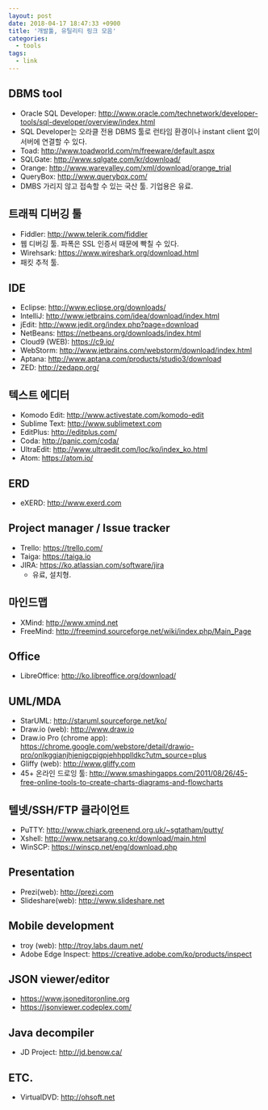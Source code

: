 ```yaml
---
layout: post
date: 2018-04-17 18:47:33 +0900
title: '개발툴, 유틸리티 링크 모음'
categories:
  - tools
tags:
  - link
---
```


## DBMS tool
- Oracle SQL Developer: http://www.oracle.com/technetwork/developer-tools/sql-developer/overview/index.html
- SQL Developer는 오라클 전용 DBMS 툴로 런타임 환경이나 instant client 없이 서버에 연결할 수 있다.
- Toad: http://www.toadworld.com/m/freeware/default.aspx
- SQLGate: http://www.sqlgate.com/kr/download/
- Orange: http://www.warevalley.com/xml/download/orange_trial
- QueryBox: http://www.querybox.com/
- DMBS 가리지 않고 접속할 수 있는 국산 툴. 기업용은 유료.

## 트래픽 디버깅 툴
- Fiddler: http://www.telerik.com/fiddler
- 웹 디버깅 툴. 파폭은 SSL 인증서 때문에 빡칠 수 있다.
- Wirehsark: https://www.wireshark.org/download.html
- 패킷 추적 툴.

## IDE
- Eclipse: http://www.eclipse.org/downloads/
- IntelliJ: http://www.jetbrains.com/idea/download/index.html
- jEdit: http://www.jedit.org/index.php?page=download
- NetBeans: https://netbeans.org/downloads/index.html
- Cloud9 (WEB): https://c9.io/
- WebStorm: http://www.jetbrains.com/webstorm/download/index.html
- Aptana: http://www.aptana.com/products/studio3/download
- ZED: http://zedapp.org/

## 텍스트 에디터
- Komodo Edit: http://www.activestate.com/komodo-edit
- Sublime Text: http://www.sublimetext.com
- EditPlus: http://editplus.com/
- Coda: http://panic.com/coda/
- UltraEdit: http://www.ultraedit.com/loc/ko/index_ko.html
- Atom: https://atom.io/

## ERD
- eXERD: http://www.exerd.com

## Project manager / Issue tracker
- Trello: https://trello.com/
- Taiga: https://taiga.io
- JIRA: https://ko.atlassian.com/software/jira
  - 유료, 설치형.

## 마인드맵
- XMind: http://www.xmind.net
- FreeMind: http://freemind.sourceforge.net/wiki/index.php/Main_Page

## Office
- LibreOffice: http://ko.libreoffice.org/download/

## UML/MDA
- StarUML: http://staruml.sourceforge.net/ko/
- Draw.io (web): http://www.draw.io
- Draw.io Pro (chrome app): https://chrome.google.com/webstore/detail/drawio-pro/onlkggianjhjenigcpigpjehhpplldkc?utm_source=plus
- Gliffy (web): http://www.gliffy.com
- 45+ 온라인 드로잉 툴: http://www.smashingapps.com/2011/08/26/45-free-online-tools-to-create-charts-diagrams-and-flowcharts

## 텔넷/SSH/FTP 클라이언트
- PuTTY: http://www.chiark.greenend.org.uk/~sgtatham/putty/
- Xshell: http://www.netsarang.co.kr/download/main.html
- WinSCP: https://winscp.net/eng/download.php

## Presentation
- Prezi(web): http://prezi.com
- Slideshare(web): http://www.slideshare.net

## Mobile development
- troy (web): http://troy.labs.daum.net/
- Adobe Edge Inspect: https://creative.adobe.com/ko/products/inspect

## JSON viewer/editor
- https://www.jsoneditoronline.org
- https://jsonviewer.codeplex.com/

## Java decompiler
- JD Project: http://jd.benow.ca/

## ETC.
- VirtualDVD: http://ohsoft.net

